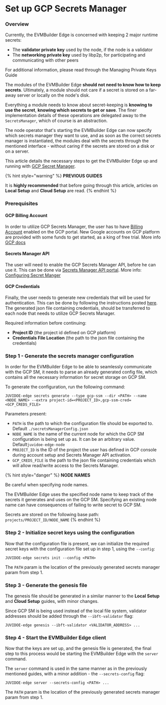 # Set up GCP Secrets Manager

### Overview

Currently, the EVMBuilder Edge is concerned with keeping 2 major runtime secrets:

* The **validator private key** used by the node, if the node is a validator
* The **networking private key** used by libp2p, for participating and communicating with other peers

For additional information, please read through the Managing Private Keys Guide

The modules of the EVMBuilder Edge **should not need to know how to keep secrets**. Ultimately, a module should not care if a secret is stored on a far-away server or locally on the node's disk.

Everything a module needs to know about secret-keeping is **knowing to use the secret**, **knowing which secrets to get or save**. The finer implementation details of these operations are delegated away to the `SecretsManager`, which of course is an abstraction.

The node operator that's starting the EVMBuilder Edge can now specify which secrets manager they want to use, and as soon as the correct secrets manager is instantiated, the modules deal with the secrets through the mentioned interface - without caring if the secrets are stored on a disk or on a server.

This article details the necessary steps to get the EVMBuilder Edge up and running with [GCP Secret Manager](https://cloud.google.com/secret-manager).

{% hint style="warning" %}
**PREVIOUS GUIDES**

It is **highly recommended** that before going through this article, articles on **Local Setup** and **Cloud Setup** are read.
{% endhint %}

### Prerequisites

#### GCP Billing Account

In order to utilize GCP Secrets Manager, the user has to have [Billing Account](https://console.cloud.google.com/) enabled on the GCP portal. New Google accounts on GCP platform are provided with some funds to get started, as a king of free trial. More info [GCP docs](https://cloud.google.com/free)

#### Secrets Manager API

The user will need to enable the GCP Secrets Manager API, before he can use it. This can be done via [Secrets Manager API portal](https://console.cloud.google.com/apis/library/secretmanager.googleapis.com). More info: [Configuring Secret Manger](https://cloud.google.com/secret-manager/docs/configuring-secret-manager)

#### GCP Credentials

Finally, the user needs to generate new credentials that will be used for authentication. This can be done by following the instructions posted [here](https://cloud.google.com/secret-manager/docs/reference/libraries).\
The generated json file containing credentials, should be transferred to each node that needs to utilize GCP Secrets Manager.

Required information before continuing:

* **Project ID** (the project id defined on GCP platform)
* **Credentials File Location** (the path to the json file containing the credentials)

### Step 1 - Generate the secrets manager configuration

In order for the EVMBuilder Edge to be able to seamlessly communicate with the GCP SM, it needs to parse an already generated config file, which contains all the necessary information for secret storage on GCP SM.

To generate the configuration, run the following command:

```
JUVIDOE-edge secrets generate --type gcp-ssm --dir <PATH> --name <NODE_NAME> --extra project-id=<PROJECT_ID>,gcp-ssm-cred=<GCP_CREDS_FILE>
```

Parameters present:

* `PATH` is the path to which the configuration file should be exported to. Default `./secretsManagerConfig.json`
* `NODE_NAME` is the name of the current node for which the GCP SM configuration is being set up as. It can be an arbitrary value. Default`juvidoe-edge-node`
* `PROJECT_ID` is the ID of the project the user has defined in GCP console during account setup and Secrets Manager API activation.
* `GCP_CREDS_FILE` is the path to the json file containing credentials which will allow read/write access to the Secrets Manager.

{% hint style="danger" %}
**NODE NAMES**

Be careful when specifying node names.

The EVMBuilder Edge uses the specified node name to keep track of the secrets it generates and uses on the GCP SM. Specifying an existing node name can have consequences of failing to write secret to GCP SM.

Secrets are stored on the following base path: `projects/PROJECT_ID/NODE_NAME`
{% endhint %}

### Step 2 - Initialize secret keys using the configuration

Now that the configuration file is present, we can initialize the required secret keys with the configuration file set up in step 1, using the `--config`:

```
JUVIDOE-edge secrets init --config <PATH>
```

The `PATH` param is the location of the previously generated secrets manager param from step 1.

### Step 3 - Generate the genesis file

The genesis file should be generated in a similar manner to the **Local Setup** and **Cloud Setup** guides, with minor changes.

Since GCP SM is being used instead of the local file system, validator addresses should be added through the `--ibft-validator` flag:

```
JUVIDOE-edge genesis --ibft-validator <VALIDATOR_ADDRESS> ...
```

### Step 4 - Start the EVMBuilder Edge client

Now that the keys are set up, and the genesis file is generated, the final step to this process would be starting the EVMBuilder Edge with the `server` command.

The `server` command is used in the same manner as in the previously mentioned guides, with a minor addition - the `--secrets-config` flag:

```
JUVIDOE-edge server --secrets-config <PATH> ...
```

The `PATH` param is the location of the previously generated secrets manager param from step 1.
